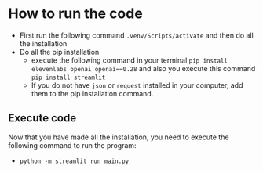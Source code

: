 # How to run the code
- First run the following command `.venv/Scripts/activate` and then do all the installation
- Do all the pip installation
    - execute the following command in your terminal `pip install elevenlabs openai openai==0.28` and also you execute this command `pip install streamlit`
    - If you do not have `json` or `request` installed in your computer, add them to the pip installation command.

## Execute code 
Now that you have made all the installation, you need to execute the following command to run the program:
 - `python -m streamlit run main.py`

